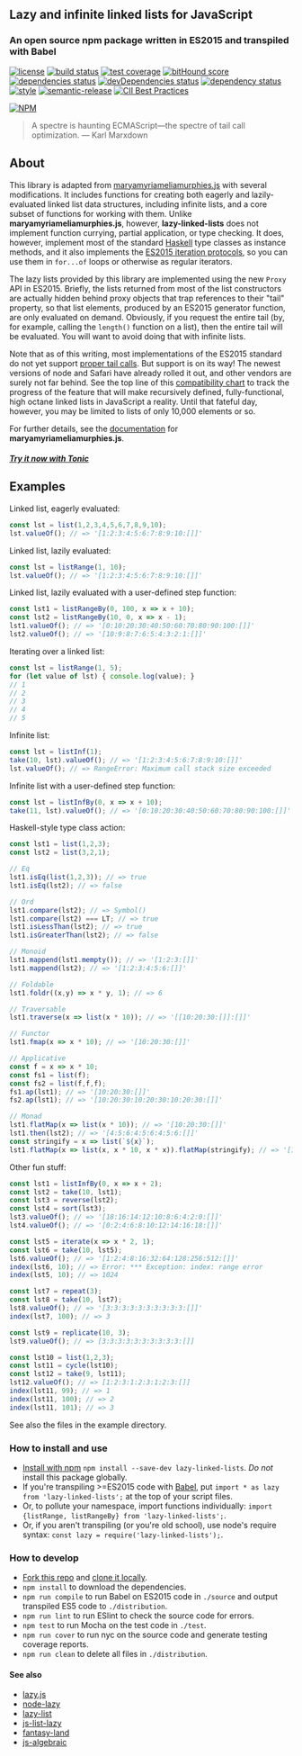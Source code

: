 ## Lazy and infinite linked lists for JavaScript

### An open source npm package written in ES2015 and transpiled with Babel

[![license](https://img.shields.io/badge/license-ISC-blue.svg)](https://github.com/sjsyrek/lazy-linked-lists/blob/master/LICENSE.txt)
[![build status](https://travis-ci.org/sjsyrek/lazy-linked-lists.svg?branch=master)](https://travis-ci.org/sjsyrek/lazy-linked-lists)
[![test coverage](https://codeclimate.com/github/sjsyrek/lazy-linked-lists/badges/coverage.svg)](https://codeclimate.com/github/sjsyrek/lazy-linked-lists/coverage)
[![bitHound score](https://www.bithound.io/github/sjsyrek/lazy-linked-lists/badges/score.svg)](https://www.bithound.io/github/sjsyrek/lazy-linked-lists)
[![dependencies status](https://david-dm.org/sjsyrek/lazy-linked-lists.svg)](https://david-dm.org/sjsyrek/lazy-linked-lists)
[![devDependencies status](https://david-dm.org/sjsyrek/lazy-linked-lists/dev-status.svg)](https://david-dm.org/sjsyrek/lazy-linked-lists?type=dev)
[![dependency status](https://dependencyci.com/github/sjsyrek/lazy-linked-lists/badge)](https://dependencyci.com/github/sjsyrek/lazy-linked-lists)
[![style](https://img.shields.io/badge/code%20style-standard-brightgreen.svg)](http://standardjs.com/)
[![semantic-release](https://img.shields.io/badge/%20%20%F0%9F%93%A6%F0%9F%9A%80-semantic--release-e10079.svg)](https://github.com/semantic-release/semantic-release)
[![CII Best Practices](https://bestpractices.coreinfrastructure.org/projects/334/badge)](https://bestpractices.coreinfrastructure.org/projects/334)

[![NPM](https://nodei.co/npm/lazy-linked-lists.png?downloads=true)](https://nodei.co/npm/lazy-linked-lists/)

> A spectre is haunting ECMAScript—the spectre of tail call optimization.
> — Karl Marxdown

## About

This library is adapted from [maryamyriameliamurphies.js](https://github.com/sjsyrek/maryamyriameliamurphies.js) with several modifications. It includes functions for creating both eagerly and lazily-evaluated linked list data structures, including infinite lists, and a core subset of functions for working with them. Unlike **maryamyriameliamurphies.js**, however, **lazy-linked-lists** does not implement function currying, partial application, or type checking. It does, however, implement most of the standard [Haskell](https://www.haskell.org) type classes as instance methods, and it also implements the [ES2015 iteration protocols](https://developer.mozilla.org/en-US/docs/Web/JavaScript/Reference/Iteration_protocols), so you can use them in `for...of` loops or otherwise as regular iterators.

The lazy lists provided by this library are implemented using the new `Proxy` API in ES2015. Briefly, the lists returned from most of the list constructors are actually hidden behind proxy objects that trap references to their "tail" property, so that list elements, produced by an ES2015 generator function, are only evaluated on demand. Obviously, if you request the entire tail (by, for example, calling the `length()` function on a list), then the entire tail will be evaluated. You will want to avoid doing that with infinite lists.

Note that as of this writing, most implementations of the ES2015 standard do not yet support [proper tail calls](http://www.2ality.com/2015/06/tail-call-optimization.html). But support is on its way! The newest versions of node and Safari have already rolled it out, and other vendors are surely not far behind. See the top line of this [compatibility chart](https://kangax.github.io/compat-table/es6/) to track the progress of the feature that will make recursively defined, fully-functional, high octane linked lists in JavaScript a reality. Until that fateful day, however, you may be limited to lists of only 10,000 elements or so.

For further details, see the [documentation](http://sjsyrek.github.io/maryamyriameliamurphies.js/) for **maryamyriameliamurphies.js**.

##### [Try it now with Tonic](https://tonicdev.com/npm/lazy-linked-lists)

## Examples

Linked list, eagerly evaluated:
```js
const lst = list(1,2,3,4,5,6,7,8,9,10);
lst.valueOf(); // => '[1:2:3:4:5:6:7:8:9:10:[]]'
```

Linked list, lazily evaluated:
```js
const lst = listRange(1, 10);
lst.valueOf(); // => '[1:2:3:4:5:6:7:8:9:10:[]]'
```

Linked list, lazily evaluated with a user-defined step function:
```js
const lst1 = listRangeBy(0, 100, x => x + 10);
const lst2 = listRangeBy(10, 0, x => x - 1);
lst1.valueOf(); // => '[0:10:20:30:40:50:60:70:80:90:100:[]]'
lst2.valueOf(); // => '[10:9:8:7:6:5:4:3:2:1:[]]'
```

Iterating over a linked list:
```js
const lst = listRange(1, 5);
for (let value of lst) { console.log(value); }
// 1
// 2
// 3
// 4
// 5
```

Infinite list:
```js
const lst = listInf(1);
take(10, lst).valueOf(); // => '[1:2:3:4:5:6:7:8:9:10:[]]'
lst.valueOf(); // => RangeError: Maximum call stack size exceeded
```

Infinite list with a user-defined step function:
```js
const lst = listInfBy(0, x => x + 10);
take(11, lst).valueOf(); // => '[0:10:20:30:40:50:60:70:80:90:100:[]]'
```

Haskell-style type class action:
```js
const lst1 = list(1,2,3);
const lst2 = list(3,2,1);

// Eq
lst1.isEq(list(1,2,3)); // => true
lst1.isEq(lst2); // => false

// Ord
lst1.compare(lst2); // => Symbol()
lst1.compare(lst2) === LT; // => true
lst1.isLessThan(lst2); // => true
lst1.isGreaterThan(lst2); // => false

// Monoid
lst1.mappend(lst1.mempty()); // => '[1:2:3:[]]'
lst1.mappend(lst2); // => '[1:2:3:4:5:6:[]]'

// Foldable
lst1.foldr((x,y) => x * y, 1); // => 6

// Traversable
lst1.traverse(x => list(x * 10)); // => '[[10:20:30:[]]:[]]'

// Functor
lst1.fmap(x => x * 10); // => '[10:20:30:[]]'

// Applicative
const f = x => x * 10;
const fs1 = list(f);
const fs2 = list(f,f,f);
fs1.ap(lst1); // => '[10:20:30:[]]'
fs2.ap(lst1); // => '[10:20:30:10:20:30:10:20:30:[]]'

// Monad
lst1.flatMap(x => list(x * 10)); // => '[10:20:30:[]]'
lst1.then(lst2); // => '[4:5:6:4:5:6:4:5:6:[]]'
const stringify = x => list(`${x}`);
lst1.flatMap(x => list(x, x * 10, x * x)).flatMap(stringify); // => '[110122043309]'
```

Other fun stuff:
```js
const lst1 = listInfBy(0, x => x + 2);
const lst2 = take(10, lst1);
const lst3 = reverse(lst2);
const lst4 = sort(lst3);
lst3.valueOf(); // => '[18:16:14:12:10:8:6:4:2:0:[]]'
lst4.valueOf(); // => '[0:2:4:6:8:10:12:14:16:18:[]]'

const lst5 = iterate(x => x * 2, 1);
const lst6 = take(10, lst5);
lst6.valueOf(); // => '[1:2:4:8:16:32:64:128:256:512:[]]'
index(lst6, 10); // => Error: *** Exception: index: range error
index(lst5, 10); // => 1024

const lst7 = repeat(3);
const lst8 = take(10, lst7);
lst8.valueOf(); // => '[3:3:3:3:3:3:3:3:3:3:[]]'
index(lst7, 100); // => 3

const lst9 = replicate(10, 3);
lst9.valueOf(); // => [3:3:3:3:3:3:3:3:3:3:[]]

const lst10 = list(1,2,3);
const lst11 = cycle(lst10);
const lst12 = take(9, lst11);
lst12.valueOf(); // => [1:2:3:1:2:3:1:2:3:[]]
index(lst11, 99); // => 1
index(lst11, 100); // => 2
index(lst11, 101); // => 3
```

See also the files in the example directory.

### How to install and use

- [Install with npm](https://www.npmjs.com/package/lazy-linked-lists) `npm install --save-dev lazy-linked-lists`. _Do not_ install this package globally.
- If you're transpiling >=ES2015 code with [Babel](http://babeljs.io), put `import * as lazy from 'lazy-linked-lists';` at the top of your script files.
- Or, to pollute your namespace, import functions individually: `import {listRange, listRangeBy} from 'lazy-linked-lists';`.
- Or, if you aren't transpiling (or you're old school), use node's require syntax: `const lazy = require('lazy-linked-lists');`.

### How to develop

- [Fork this repo](https://help.github.com/articles/fork-a-repo/) and [clone it locally](https://help.github.com/articles/cloning-a-repository/).
- `npm install` to download the dependencies.
- `npm run compile` to run Babel on ES2015 code in `./source` and output transpiled ES5 code to `./distribution`.
- `npm run lint` to run ESlint to check the source code for errors.
- `npm test` to run Mocha on the test code in `./test`.
- `npm run cover` to run nyc on the source code and generate testing coverage reports.
- `npm run clean` to delete all files in `./distribution`.

#### See also

* [lazy.js](https://github.com/dtao/lazy.js)
* [node-lazy](https://github.com/pkrumins/node-lazy)
* [lazy-list](https://github.com/luochen1990/lazy-list)
* [js-list-lazy](https://github.com/dankogai/js-list-lazy)
* [fantasy-land](https://github.com/fantasyland/fantasy-land)
* [js-algebraic](https://github.com/tel/js-algebraic)
